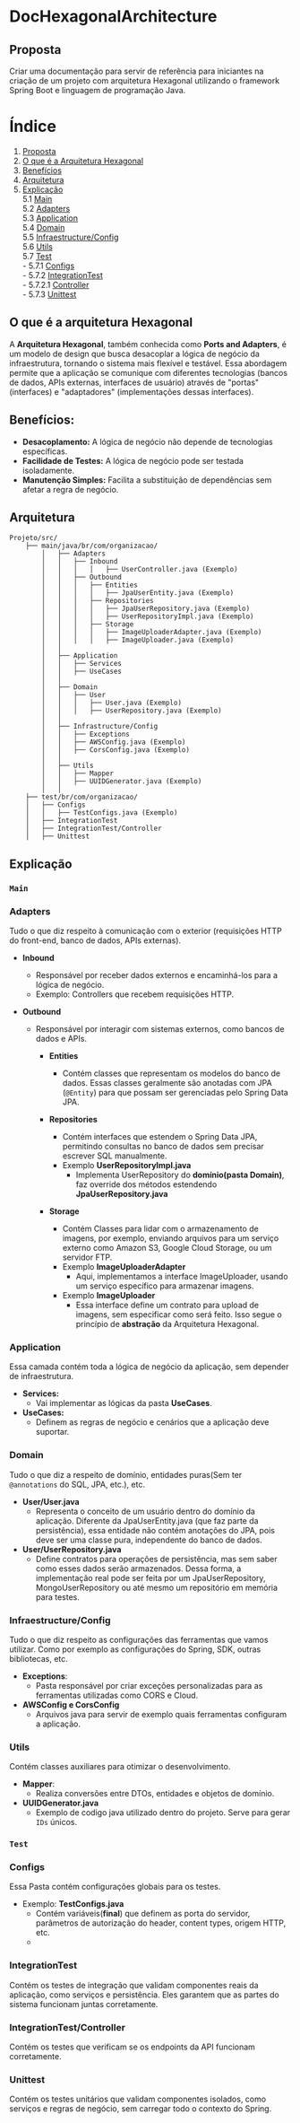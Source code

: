 # DocHexagonalArchitecture
## Proposta
Criar uma documentação para servir de referência para iniciantes na criação de um projeto com arquitetura Hexagonal utilizando o framework Spring Boot e linguagem de programação Java.

# Índice

1. [Proposta](#proposta)  
2. [O que é a Arquitetura Hexagonal](#o-que-e-a-arquitetura-hexagonal)  
3. [Benefícios](#beneficios)  
4. [Arquitetura](#arquitetura)  
5. [Explicação](#explicacao)  
   5.1 [Main](#main)  
   5.2 [Adapters](#adapters)  
   5.3 [Application](#application)  
   5.4 [Domain](#domain)  
   5.5 [Infraestructure/Config](#infraestructureconfig)  
   5.6 [Utils](#utils)  
   5.7 [Test](#test)  
       - 5.7.1 [Configs](#configs)  
       - 5.7.2 [IntegrationTest](#integrationtest)  
           - 5.7.2.1 [Controller](#integrationtestcontroller)  
       - 5.7.3 [Unittest](#unittest)  


## O que é a arquitetura Hexagonal
A **Arquitetura Hexagonal**, também conhecida como **Ports and Adapters**, é um modelo de design que busca desacoplar a lógica de negócio da infraestrutura, tornando o sistema mais flexível e testável. Essa abordagem permite que a aplicação se comunique com diferentes tecnologias (bancos de dados, APIs externas, interfaces de usuário) através de "portas" (interfaces) e "adaptadores" (implementações dessas interfaces).

## Benefícios:

- **Desacoplamento:** A lógica de negócio não depende de tecnologias específicas.
- **Facilidade de Testes:** A lógica de negócio pode ser testada isoladamente.
- **Manutenção Simples:** Facilita a substituição de dependências sem afetar a regra de negócio.

## Arquitetura
```
Projeto/src/ 
    ├── main/java/br/com/organizacao/ 
        │   ├── Adapters 
        │   │   ├── Inbound 
        │   │   │   │   ├── UserController.java (Exemplo) 
        │   │   ├── Outbound 
        │   │   │   ├── Entities 
        │   │   │   │   ├── JpaUserEntity.java (Exemplo) 
        │   │   │   ├── Repositories 
        │   │   │   │   ├── JpaUserRepository.java (Exemplo) 
        │   │   │   │   ├── UserRepositoryImpl.java (Exemplo) 
        │   │   │   ├── Storage 
        │   │   │   │   ├── ImageUploaderAdapter.java (Exemplo) 
        │   │   │   │   ├── ImageUploader.java (Exemplo) 
        │   │ 
        │   ├── Application 
        │   │   ├── Services 
        │   │   ├── UseCases 
        │   │ 
        │   ├── Domain 
        │   │   ├── User 
        │   │   │   ├── User.java (Exemplo) 
        │   │   │   ├── UserRepository.java (Exemplo) 
        │   │ 
        │   ├── Infrastructure/Config 
        │   │   ├── Exceptions 
        │   │   ├── AWSConfig.java (Exemplo) 
        │   │   ├── CorsConfig.java (Exemplo) 
        │   │ 
        │   ├── Utils 
        │   │   ├── Mapper 
        │   │   ├── UUIDGenerator.java (Exemplo) 
        │   │   
    ├── test/br/com/organizacao/ 
    │   ├── Configs 
    │   │   ├── TestConfigs.java (Exemplo) 
    │   ├── IntegrationTest 
    │   ├── IntegrationTest/Controller 
    │   ├── Unittest
```

## Explicação
### `Main`
### Adapters
Tudo o que diz respeito à comunicação com o exterior (requisições HTTP do front-end, banco de dados, APIs externas).

- **Inbound**
    - Responsável por receber dados externos e encaminhá-los para a lógica de negócio.
    - Exemplo: Controllers que recebem requisições HTTP.

- **Outbound**
  - Responsável por interagir com sistemas externos, como bancos de dados e APIs.
    - **Entities**
      - Contém classes que representam os modelos do banco de dados. Essas classes geralmente são anotadas com JPA (`@Entity`) para que possam ser gerenciadas pelo Spring Data JPA.
    
    - **Repositories**
      - Contém interfaces que estendem o Spring Data JPA, permitindo consultas no banco de dados sem precisar escrever SQL manualmente. 
      - Exemplo **UserRepositoryImpl.java**
        - Implementa UserRepository do **domínio(pasta Domain)**, faz override dos métodos estendendo **JpaUserRepository.java**
    - **Storage**
      - Contém Classes para lidar com o armazenamento de imagens, por exemplo, enviando arquivos para um serviço externo como Amazon S3, Google Cloud Storage, ou um servidor FTP. 
      - Exemplo **ImageUploaderAdapter**
        - Aqui, implementamos a interface ImageUploader, usando um serviço específico para armazenar imagens.
      -  Exemplo **ImageUploader**
         -  Essa interface define um contrato para upload de imagens, sem especificar como será feito. Isso segue o princípio de **abstração** da Arquitetura Hexagonal.

### Application
Essa camada contém toda a lógica de negócio da aplicação, sem depender de infraestrutura.
- **Services:** 
    - Vai implementar as lógicas da pasta **UseCases**.
- **UseCases:**
    - Definem as regras de negócio e cenários que a aplicação deve suportar.

### Domain
Tudo o que diz a respeito de domínio, entidades puras(Sem ter `@annotations` do SQL, JPA, etc.), etc.
- **User/User.java**
  - Representa o conceito de um usuário dentro do domínio da aplicação. Diferente da JpaUserEntity.java (que faz parte da persistência), essa entidade não contém anotações do JPA, pois deve ser uma classe pura, independente do banco de dados. 
- **User/UserRepository.java** 
  - Define contratos para operações de persistência, mas sem saber como esses dados serão armazenados. Dessa forma, a implementação real pode ser feita por um JpaUserRepository, MongoUserRepository ou até mesmo um repositório em memória para testes.

### Infraestructure/Config
Tudo o que diz respeito as configurações das ferramentas que vamos utilizar. Como por exemplo as configurações do Spring, SDK, outras bibliotecas, etc.
- **Exceptions**:
    - Pasta responsável por criar exceções personalizadas para as ferramentas utilizadas como CORS e Cloud.
- **AWSConfig e CorsConfig**
    - Arquivos java para servir de exemplo quais ferramentas configuram a aplicação.

### Utils
Contém classes auxiliares para otimizar o desenvolvimento.
- **Mapper**:
    - Realiza conversões entre DTOs, entidades e objetos de domínio.
- **UUIDGenerator.java**
    - Exemplo de codigo java utilizado dentro do projeto. Serve para gerar `IDs` únicos.


### `Test`
### Configs
Essa Pasta contém configurações globais para os testes.
-   Exemplo: **TestConfigs.java**
    -   Contém variáveis(**final**) que definem as porta do servidor, parâmetros de autorização do header, content types, origem HTTP, etc.
    -   
### IntegrationTest
Contém os testes de integração que validam componentes reais da aplicação, como serviços e persistência. Eles garantem que as partes do sistema funcionam juntas corretamente.

### IntegrationTest/Controller
Contém os testes que verificam se os endpoints da API funcionam corretamente.

### Unittest
Contém os testes unitários que validam componentes isolados, como serviços e regras de negócio, sem carregar todo o contexto do Spring.


